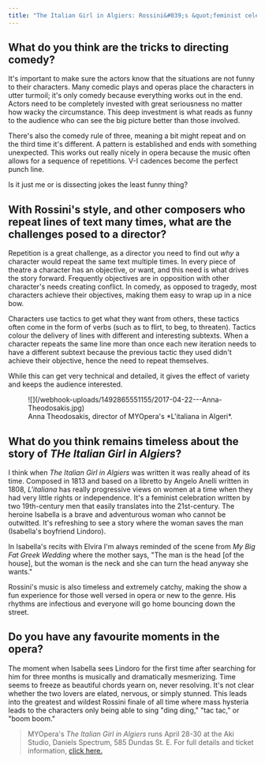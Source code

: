 ```yaml
---
title: "The Italian Girl in Algiers: Rossini&#039;s &quot;feminist celebration&quot;"
---
```


## What do you think are the tricks to directing comedy? 

It's important to make sure the actors know that the situations are not funny to their characters. Many comedic plays and operas place the characters in utter turmoil; it's only comedy because everything works out in the end. Actors need to be completely invested with great seriousness no matter how wacky the circumstance. This deep investment is what reads as funny to the audience who can see the big picture better than those involved. 

There's also the comedy rule of three, meaning a bit might repeat and on the third time it's different. A pattern is established and ends with something unexpected. This works out really nicely in opera because the music often allows for a sequence of repetitions. V-I cadences become the perfect punch line.  

Is it just me or is dissecting jokes the least funny thing?

## With Rossini's style, and other composers who repeat lines of text many times, what are the challenges posed to a director?

Repetition is a great challenge, as a director you need to find out *why* a character would repeat the same text multiple times. In every piece of theatre a character has an objective, or want, and this need is what drives the story forward. Frequently objectives are in opposition with other character's needs creating conflict. In comedy, as opposed to tragedy, most characters achieve their objectives, making them easy to wrap up in a nice bow. 

Characters use tactics to get what they want from others, these tactics often come in the form of verbs (such as to flirt, to beg, to threaten). Tactics colour the delivery of lines with different and interesting subtexts. When a character repeats the same line more than once each new iteration needs to have a different subtext because the previous tactic they used didn't achieve their objective, hence the need to repeat themselves. 

While this can get very technical and detailed, it gives the effect of variety and keeps the audience interested.

<figure data-type="image">
![](/webhook-uploads/1492865551155/2017-04-22---Anna-Theodosakis.jpg)
<figcaption>Anna Theodosakis, director of MYOpera's *L'italiana in Algeri*.</figcaption>
</figure>

## What do you think remains timeless about the story of *THe Italian Girl in Algiers*?

I think when *The Italian Girl in Algiers* was written it was really ahead of its time. Composed in 1813 and based on a libretto by Angelo Anelli written in 1808, *L'italiana* has really progressive views on women at a time when they had very little rights or independence. It's a feminist celebration written by two 19th-century men that easily translates into the 21st-century. The heroine Isabella is a brave and adventurous woman who cannot be outwitted. It's refreshing to see a story where the woman saves the man (Isabella's boyfriend Lindoro). 

In Isabella's recits with Elvira I'm always reminded of the scene from *My Big Fat Greek Wedding* where the mother says, "The man is the head [of the house], but the woman is the neck and she can turn the head anyway she wants."

Rossini's music is also timeless and extremely catchy, making the show a fun experience for those well versed in opera or new to the genre. His rhythms are infectious and everyone will go home bouncing down the street. 

## Do you have any favourite moments in the opera?

The moment when Isabella sees Lindoro for the first time after searching for him for three months is musically and dramatically mesmerizing. Time seems to freeze as beautiful chords yearn on, never resolving. It's not clear whether the two lovers are elated, nervous, or simply stunned. This leads into the greatest and wildest Rossini finale of all time where mass hysteria leads to the characters only being able to sing "ding ding," "tac tac," or "boom boom." 

>MYOpera's *The Italian Girl in Algiers* runs April 28-30 at the Aki Studio, Daniels Spectrum, 585 Dundas St. E. For full details and ticket information, [click here.](http://www.myopera.ca/algiers/)
